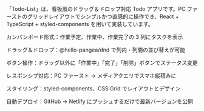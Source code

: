 「Todo-List」は、看板風のドラッグ＆ドロップ対応 Todo アプリです。PC ファーストのグリッドレイアウトでシンプルかつ直感的に操作でき、React + TypeScript + styled-components を用いて実装しています。

カンバンボード形式：作業予定、作業中、作業完了の 3 列にタスクを表示

ドラッグ＆ドロップ：@hello-pangea/dnd で列内・列間の並び替えが可能

ボタン操作：ドラッグ以外に「作業中」「完了」「削除」ボタンでステータス変更

レスポンシブ対応：PC ファースト → メディアクエリでスマホ縦積みに

スタイリング：styled-components、CSS Grid でレイアウトとデザイン

自動デプロイ：GitHub → Netlify にプッシュするだけで最新バージョンを公開
